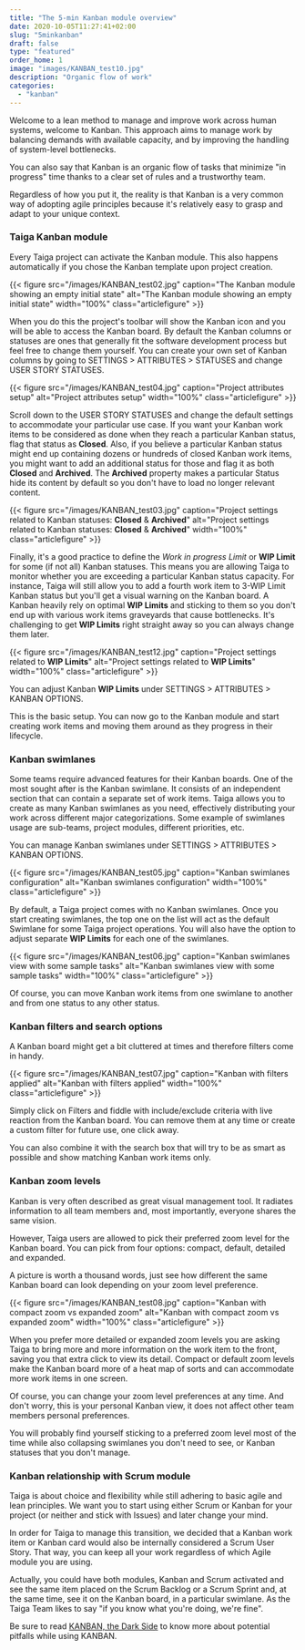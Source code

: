 ```yaml
---
title: "The 5-min Kanban module overview"
date: 2020-10-05T11:27:41+02:00
slug: "5minkanban"
draft: false
type: "featured"
order_home: 1
image: "images/KANBAN_test10.jpg"
description: "Organic flow of work"
categories:
  - "kanban"
---
```


Welcome to a lean method to manage and improve work across human systems, welcome to Kanban. This approach aims to manage work by balancing demands with available capacity, and by improving the handling of system-level bottlenecks.

You can also say that Kanban is an organic flow of tasks that minimize "in progress" time thanks to a clear set of rules and a trustworthy team.

Regardless of how you put it, the reality is that Kanban is a very common way of adopting agile principles because it's relatively easy to grasp and adapt to your unique context.

### Taiga Kanban module

Every Taiga project can activate the Kanban module. This also happens automatically if you chose the Kanban template upon project creation.

{{< figure src="/images/KANBAN_test02.jpg" caption="The Kanban module showing an empty initial state" alt="The Kanban module showing an empty initial state" width="100%" class="articlefigure" >}}

When you do this the project's toolbar will show the Kanban icon and you will be able to access the Kanban board. By default the Kanban columns or statuses are ones that generally fit the software development process but feel free to change them yourself. You can create your own set of Kanban columns by going to SETTINGS > ATTRIBUTES > STATUSES and change USER STORY STATUSES.

{{< figure src="/images/KANBAN_test04.jpg" caption="Project attributes setup" alt="Project attributes setup" width="100%" class="articlefigure" >}}

Scroll down to the USER STORY STATUSES and change the default settings to accommodate your particular use case. If you want your Kanban work items to be considered as done when they reach a particular Kanban status, flag that status as **Closed**. Also, if you believe a particular Kanban status might end up containing dozens or hundreds of closed Kanban work items, you might want to add an additional status for those and flag it as both **Closed** and **Archived**. The **Archived** property makes a particular Status hide its content by default so you don't have to load no longer relevant content.

{{< figure src="/images/KANBAN_test03.jpg" caption="Project settings related to Kanban statuses: **Closed** & **Archived**" alt="Project settings related to Kanban statuses: **Closed** & **Archived**" width="100%" class="articlefigure" >}}

Finally, it's a good practice to define the *Work in progress Limit* or **WIP Limit** for some (if not all) Kanban statuses. This means you are allowing Taiga to monitor whether you are exceeding a particular Kanban status capacity. For instance, Taiga will still allow you to add a fourth work item to 3-WIP Limit Kanban status but you'll get a visual warning on the Kanban board. A Kanban heavily rely on optimal **WIP Limits** and sticking to them so you don't end up with various work items graveyards that cause bottlenecks. It's challenging to get **WIP Limits** right straight away so you can always change them later.

{{< figure src="/images/KANBAN_test12.jpg" caption="Project settings related to **WIP Limits**" alt="Project settings related to **WIP Limits**" width="100%" class="articlefigure" >}}

You can adjust Kanban **WIP Limits** under SETTINGS > ATTRIBUTES > KANBAN OPTIONS.

This is the basic setup. You can now go to the Kanban module and start creating work items and moving them around as they progress in their lifecycle.

### Kanban swimlanes

Some teams require advanced features for their Kanban boards. One of the most sought after is the Kanban swimlane. It consists of an independent section that can contain a separate set of work items. Taiga allows you to create as many Kanban swimlanes as you need, effectively distributing your work across different major categorizations. Some example of swimlanes usage are sub-teams, project modules, different priorities, etc.

You can manage Kanban swimlanes under SETTINGS > ATTRIBUTES > KANBAN OPTIONS.

{{< figure src="/images/KANBAN_test05.jpg" caption="Kanban swimlanes configuration" alt="Kanban swimlanes configuration" width="100%" class="articlefigure" >}}

By default, a Taiga project comes with no Kanban swimlanes. Once you start creating swimlanes, the top one on the list will act as the default Swimlane for some Taiga project operations. You will also have the option to adjust separate **WIP Limits** for each one of the swimlanes.

{{< figure src="/images/KANBAN_test06.jpg" caption="Kanban swimlanes view with some sample tasks" alt="Kanban swimlanes view with some sample tasks" width="100%" class="articlefigure" >}}

Of course, you can move Kanban work items from one swimlane to another and from one status to any other status.


### Kanban filters and search options

A Kanban board might get a bit cluttered at times and therefore filters come in handy.

{{< figure src="/images/KANBAN_test07.jpg" caption="Kanban with filters applied" alt="Kanban with filters applied" width="100%" class="articlefigure" >}}

Simply click on Filters and fiddle with include/exclude  criteria with live reaction from the Kanban board. You can remove them at any time or create a custom filter for future use, one click away.

You can also combine it with the search box that will try to be as smart as possible and show matching Kanban work items only.

### Kanban zoom levels

Kanban is very often described as great visual management tool. It radiates information to all team members and, most importantly, everyone shares the same vision.

However, Taiga users are allowed to pick their preferred zoom level for the Kanban board. You can pick from four options: compact, default, detailed and expanded.

A picture is worth a thousand words, just see how different the same Kanban board can look depending on your zoom level preference.

{{< figure src="/images/KANBAN_test08.jpg" caption="Kanban with compact zoom vs expanded zoom" alt="Kanban with compact zoom vs expanded zoom" width="100%" class="articlefigure" >}}

When you prefer more detailed or expanded zoom levels you are asking Taiga to bring more and more information on the work item to the front, saving you that extra click to view its detail. Compact or default zoom levels make the Kanban board more of a heat map of sorts and can accommodate more work items in one screen.

Of course, you can change your zoom level preferences at any time. And don't worry, this is your personal Kanban view, it does not affect other team members personal preferences.

You will probably find yourself sticking to a preferred zoom level most of the time while also collapsing swimlanes you don't need to see, or Kanban statuses that you don't manage.


### Kanban relationship with Scrum module

Taiga is about choice and flexibility while still adhering to basic agile and lean principles. We want you to start using either Scrum or Kanban for your project (or neither and stick with Issues) and later change your mind.

In order for Taiga to manage this transition, we decided that a Kanban work item or Kanban card would also be internally considered a Scrum User Story. That way, you can keep all your work regardless of which Agile module you are using.

Actually, you could have both modules, Kanban and Scrum activated and see the same item placed on the Scrum Backlog or a Scrum Sprint and, at the same time, see it on the Kanban board, in a particular swimlane. As the Taiga Team likes to say "if you know what you're doing, we're fine".

Be sure to read [KANBAN, the Dark Side](/features/kanbandarkside) to know more about potential pitfalls while using KANBAN.

